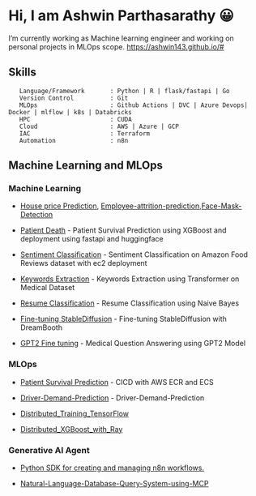 # Hi, I am Ashwin Parthasarathy 😀
  I’m currently working as Machine learning engineer and working on personal projects in MLOps scope.
  https://ashwin143.github.io/#
  
## Skills ##

```
   Language/Framework       : Python | R | flask/fastapi | Go
   Version Control          : Git
   MLOps                    : Github Actions | DVC | Azure Devops| Docker | mlflow | k8s | Databricks
   HPC                      : CUDA
   Cloud                    : AWS | Azure | GCP
   IAC                      : Terraform
   Automation               : n8n
```
  

## Machine Learning and MLOps ##

### Machine Learning #### 

 - [House price Prediction](https://github.com/Ashwin143/HOUSE-VALUE-PREDICTION ), [Employee-attrition-prediction](https://github.com/Ashwin143/Employee-attrition-prediction),[Face-Mask-Detection](https://github.com/Ashwin143/Face-Mask-Detection)
   
 - [Patient Death](https://github.com/Ashwin143/patient_death) - Patient Survival Prediction using XGBoost and deployment using fastapi and huggingface
   
 - [Sentiment Classification](https://github.com/Ashwin143/amazon_sentiment_classification)  - Sentiment Classification on Amazon Food Reviews dataset with ec2 deployment

 - [Keywords Extraction](https://github.com/Ashwin143/Keyword_Extraction)  - Keywords Extraction using Transformer on Medical Dataset
   
 - [Resume Classification](https://github.com/Ashwin143/Resume-Classification)  - Resume Classification using Naive Bayes
   
 - [Fine-tuning StableDiffusion](https://github.com/Ashwin143/Keyword_Extraction)   - Fine-tuning StableDiffusion with DreamBooth
   
 - [GPT2 Fine tuning](https://github.com/Ashwin143/Medical-Question-Answering-)  - Medical Question Answering using GPT2 Model

### MLOps ####
     
 - [Patient Survival Prediction]()  - CICD with AWS ECR and ECS

 - [Driver-Demand-Prediction](https://github.com/Ashwin143/Driver-Demand-Prediction) - Driver-Demand-Prediction
   
 - [Distributed_Training_TensorFlow]()
   
 - [Distributed_XGBoost_with_Ray](https://github.com/Ashwin143/Distributed_Training)

### Generative AI Agent ###

 - [Python SDK for creating and managing n8n workflows.](https://github.com/aemal/n8n-python-sdk)
   
 - [Natural-Language-Database-Query-System-using-MCP](https://github.com/Ashwin143/Natural-Language-Database-Query-System-using-MCP)


